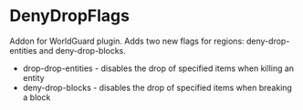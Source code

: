 # DenyDropFlags

Addon for WorldGuard plugin.
Adds two new flags for regions: deny-drop-entities and deny-drop-blocks.
- drop-drop-entities - disables the drop of specified items when killing an entity
- deny-drop-blocks - disables the drop of specified items when breaking a block